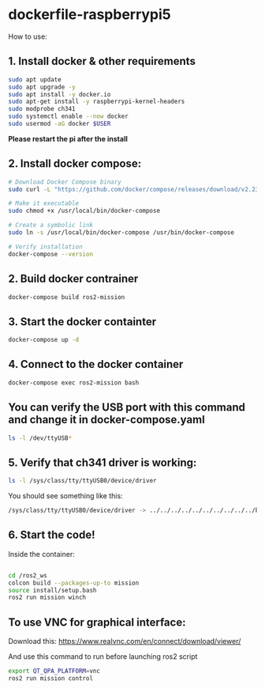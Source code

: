 # dockerfile-raspberrypi5

How to use:

## 1. Install docker & other requirements
```bash
sudo apt update
sudo apt upgrade -y
sudo apt install -y docker.io
sudo apt-get install -y raspberrypi-kernel-headers
sudo modprobe ch341
sudo systemctl enable --now docker
sudo usermod -aG docker $USER
   ```
**Please restart the pi after the install**
## 2. Install docker compose:
```bash
# Download Docker Compose binary
sudo curl -L "https://github.com/docker/compose/releases/download/v2.23.3/docker-compose-$(uname -s)-$(uname -m)" -o /usr/local/bin/docker-compose

# Make it executable
sudo chmod +x /usr/local/bin/docker-compose

# Create a symbolic link
sudo ln -s /usr/local/bin/docker-compose /usr/bin/docker-compose

# Verify installation
docker-compose --version
   ```

## 2. Build docker contrainer
```bash
docker-compose build ros2-mission
   ```
## 3. Start the docker containter
```bash
docker-compose up -d
   ```
## 4. Connect to the docker container
```bash
docker-compose exec ros2-mission bash
   ```


## You can verify the USB port with this command and change it in docker-compose.yaml
```bash
ls -l /dev/ttyUSB*
   ```


## 5. Verify that ch341 driver is working:
```bash
ls -l /sys/class/tty/ttyUSB0/device/driver
```
You should see something like this:
```bash
/sys/class/tty/ttyUSB0/device/driver -> ../../../../../../../../../../bus/usb-serial/drivers/ch341-uart
```

## 6. Start the code!


Inside the container:

```bash

cd /ros2_ws
colcon build --packages-up-to mission
source install/setup.bash
ros2 run mission winch
```
## To use VNC for graphical interface:

Download this: https://www.realvnc.com/en/connect/download/viewer/

And use this command to run before launching ros2 script
```bash
export QT_QPA_PLATFORM=vnc
ros2 run mission control
```
